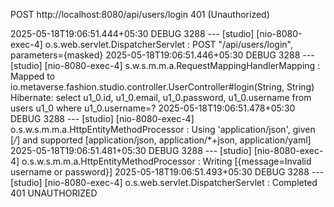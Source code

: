 POST http://localhost:8080/api/users/login 401 (Unauthorized)

2025-05-18T19:06:51.444+05:30 DEBUG 3288 --- [studio] [nio-8080-exec-4] o.s.web.servlet.DispatcherServlet        : POST "/api/users/login", parameters={masked}
2025-05-18T19:06:51.446+05:30 DEBUG 3288 --- [studio] [nio-8080-exec-4] s.w.s.m.m.a.RequestMappingHandlerMapping : Mapped to io.metaverse.fashion.studio.controller.UserController#login(String, String)
Hibernate:
select
u1_0.id,
u1_0.email,
u1_0.password,
u1_0.username
from
users u1_0
where
u1_0.username=?
2025-05-18T19:06:51.478+05:30 DEBUG 3288 --- [studio] [nio-8080-exec-4] o.s.w.s.m.m.a.HttpEntityMethodProcessor  : Using 'application/json', given [*/*] and supported [application/json, application/*+json, application/yaml]
2025-05-18T19:06:51.481+05:30 DEBUG 3288 --- [studio] [nio-8080-exec-4] o.s.w.s.m.m.a.HttpEntityMethodProcessor  : Writing [{message=Invalid username or password}]
2025-05-18T19:06:51.493+05:30 DEBUG 3288 --- [studio] [nio-8080-exec-4] o.s.web.servlet.DispatcherServlet        : Completed 401 UNAUTHORIZED
